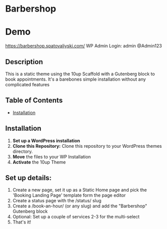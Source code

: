 # Barbershop

# Demo
https://barbershop.spatovaliyski.com/
WP Admin Login:
admin
@Admin123

## Description

This is a static theme using the 10up Scaffold with a Gutenberg block to book appointments.
It's a barebones simple installation without any complicated features

## Table of Contents

- [Installation](#installation)

## Installation

1. **Set up a WordPress installation**
2. **Clone this Repository:** Clone this repository to your WordPress themes directory.
3. **Move** the files to your WP Installation
4. **Activate** the 10up Theme

## Set up details:
1. Create a new page, set it up as a Static Home page and pick the 'Booking Landing Page' template form the page editor
2.  Create a status page with the /status/ slug
3.  Create a /book-an-hour/ (or any slug) and add the "Barbershop" Gutenberg block
4.  Optional: Set up a couple of services 2-3 for the multi-select
5. That's it!
